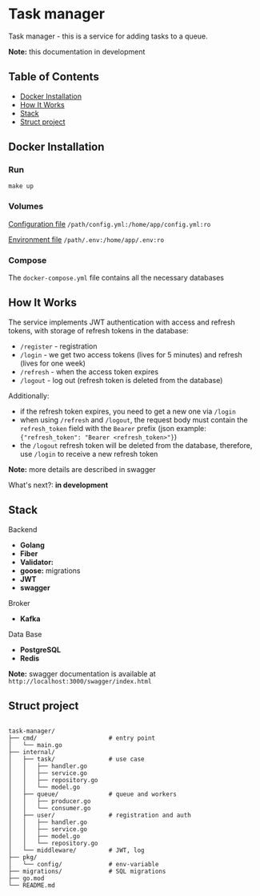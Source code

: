 # Task manager

Task manager - this is a service for adding tasks to a queue.

**Note:** this documentation in development 

## Table of Contents
- [Docker Installation](#Docker)
- [How It Works](#Jobs)
- [Stack](#Stack)
- [Struct project](#Struct)

## <a name="Docker"></a> Docker Installation
### Run
```
make up
```
### Volumes
[Configuration file](./config.yml) `/path/config.yml:/home/app/config.yml:ro`

[Environment file](./.env) `/path/.env:/home/app/.env:ro`

### Compose

The `docker-compose.yml` file contains all the necessary databases

## <a name="Jobs"></a> How It Works

The service implements JWT authentication with access and refresh tokens, with storage of refresh tokens in the database:
- `/register` - registration
- `/login` - we get two access tokens (lives for 5 minutes) and refresh (lives for one week)
- `/refresh` - when the access token expires
- `/logout` - log out (refresh token is deleted from the database)

Additionally:
- if the refresh token expires, you need to get a new one via `/login`
- when using `/refresh` and `/logout`, the request body must contain the `refresh_token` field with the `Bearer` prefix
  (json example: `{"refresh_token": "Bearer <refresh_token>"}`)
- the `/logout` refresh token will be deleted from the database, therefore, use `/login` to receive a new refresh token


**Note:** more details are described in swagger

What's next?: **in development**



## <a name="Stack"></a> Stack

Backend
- **Golang**
- **Fiber**
- **Validator:**
- **goose:** migrations
- **JWT**
- **swagger**

Broker
- **Kafka**

Data Base
- **PostgreSQL**
- **Redis**


**Note:** swagger documentation is available at `http://localhost:3000/swagger/index.html`

## <a name="Struct"></a> Struct project


```

task-manager/
├── cmd/                    # entry point
│   └── main.go
├── internal/
│   ├── task/               # use case
│   │   ├── handler.go
│   │   ├── service.go
│   │   ├── repository.go
│   │   └── model.go
│   ├── queue/              # queue and workers
│   │   ├── producer.go
│   │   └── consumer.go
│   ├── user/               # registration and auth
│   │   ├── handler.go
│   │   ├── service.go
│   │   ├── model.go
│   │   └── repository.go
│   └── middleware/         # JWT, log
├── pkg/
│   └── config/             # env-variable
├── migrations/             # SQL migrations
├── go.mod
└── README.md

```